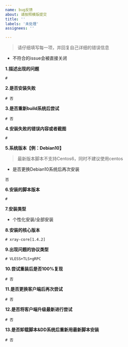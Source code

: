 ```yaml
---
name: bug反馈 
about: 请按照模版提交 
title: ''
labels: '未处理'
assignees: ''

---
```


> 请仔细填写每一项，并回复自己详细的错误信息

- 不符合的issue会被直接关闭

**1.描述出现的问题**

```
# 
```

**2.是否安装失败**

```
# 否
```

**3.是否重新build系统后尝试**

```
# 否
```

**4.安装失败的错误内容或者截图**

```
# 
```

**5.系统版本【例：Debian10】**
>最新版本脚本不支持Centos6，同时不建议使用centos

- 是否更换Debian10系统后再次安装

```
否
```

**6.安装的脚本版本**

```
#
```

**7.安装类型**

- 个性化安装/全部安装

**8.安装的核心版本**

```
# xray-core[1.4.2]
```

**9.出现问题的协议类型**

```
# VLESS+TLS+gRPC
```

**10.尝试重装后是否100%复现**

```
# 否
```

**11.是否更换客户端后再次尝试**

```
# 否
```

**12.是否将客户端升级最新进行尝试**

```
# 否
```

**13.是否卸载脚本&DD系统后重新用最新脚本安装**

```
# 否
```
